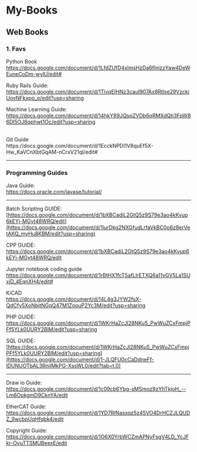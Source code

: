 # My-Books

## Web Books


### 1. Favs

Python Book <br>
https://docs.google.com/document/d/1LfdZUfD4xlmsHzDa6flnizzYaw4DeWEuneCoDm-wylU/edit#
<br>


Ruby Rails Guide: <br>
https://docs.google.com/document/d/1TivqEIHNz3cauI907Ax8Rtlse29VzckjUovNFkxpo_o/edit?usp=sharing



Machine Learning Guide:
https://docs.google.com/document/d/14hkY89JQspZVDb6qRMXdQti3FpW86Dl5OJ6qphwt1Oc/edit?usp=sharing

<br>
Git Guide <br>
https://docs.google.com/document/d/1EcckNPDI1V8quEf5X-Hw_KaVCnXbtGqAM-nCrxV21qI/edit#

-------------------------------------
### Programming Guides


Java Guide: <br>
https://docs.oracle.com/javase/tutorial/



-------------------------------------

Batch Scripting GUIDE: <br>
[https://docs.google.com/document/d/1bXBCadiL2GtQ5z9S79e3ao4kKvup6kEYj-MGyt48WRQ/edit](https://docs.google.com/document/d/1lurDkg2NXGfudLrfaVkBC0o6z8erVetAKQ_myHu8KBM/edit?usp=sharing)


CPP GUIDE: <br>
https://docs.google.com/document/d/1bXBCadiL2GtQ5z9S79e3ao4kKvup6kEYj-MGyt48WRQ/edit

Jupyter notebook coding guide <br>
https://docs.google.com/document/d/1rBtHX1fcT5afLlrETXQ6a11vGV5La1SUxjD_4EqnXH4/edit#

KiCAD <br>
https://docs.google.com/document/d/14L4g3JYW2fsX-QdCfy5XoNbjtNGqQ47M1ZoouP2Yc3M/edit?usp=sharing

PHP GUIDE: <br>
https://docs.google.com/document/d/1WKrHaZcJl28NKu5_PwWuZCxFmpjPFf5YLk0UURY2BlM/edit?usp=sharing


SQL GUIDE: <br>
[https://docs.google.com/document/d/1WKrHaZcJl28NKu5_PwWuZCxFmpjPFf5YLk0UURY2BlM/edit?usp=sharing](https://docs.google.com/document/d/1-JLQFU0cCaDdneFf-lDUNUOTbAL3RniIMkPG-XssWL0/edit?tab=t.0)

-------------------------------------




Draw io Guide: <br>
https://docs.google.com/document/d/1c09cb6Ybg-sMSmoz9zYhTkjoH_--Lm6OpkgmD9CknYA/edit


EtherCAT Guide: <br>
https://docs.google.com/document/d/1YD7RINasxqz5z45VO4DrHCZJLQUDZ_9wcbpUqHfqbk4/edit


Copyright Guide: <br>
https://docs.google.com/document/d/1O6X0YrbWCZmAPNyFsgV4LD_YcJFkr-OvuTTSMUBeexE/edit










